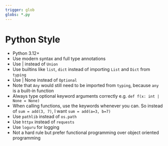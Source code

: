 ```yaml
---
trigger: glob
globs: *.py
---
```


# Python Style

- Python 3.12+
- Use modern syntax and full type annotations
- Use | instead of `Union`
- Use builtins like `list`, `dict` instead of importing `List` and `Dict` from `typing`
- Use | None instead of `Optional`
- Note that `Any` would still need to be imported from `typing`, because `any` is a built-in function
- Always type optional keyword arguments correctly e.g. `def f(x: int | None = None)`
- When calling functions, use the keywords whenever you can. So instead of `sum = add(3, 7)`, I want `sum = add(a=3, b=7)`
- Use `pathlib` instead of `os.path`
- Use `httpx` instead of `requests`
- Use `loguru` for logging
- Not a hard rule but prefer functional programming over object oriented programming